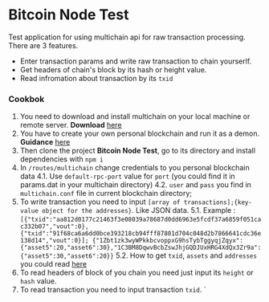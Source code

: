 # Bitcoin Node Test

Test application for using multichain api for raw transaction processing. There are 3 features.

  - Enter transaction params and write raw transaction to chain yourserlf.
  - Get headers of chain's block by its hash or height value.
  - Read infromation about transaction by its `txid`


### Cookbok
 1. You need to download and install multichain on your local machine or remote server. **Download** [here](https://www.multichain.com/download-install/)
 2. You have to create your own personal blockchain and run it as a demon. **Guidance** [here](https://www.multichain.com/getting-started/)
 3. Then clone the project **Bitcoin Node Test**, go to its directory and install dependencies with `npm i` 
 4. In `/routes/multichain` change credentials to you personal blockchain data
 4.1. Use `default-rpc-port` value for `port` (you could find it in params.dat in your multichain directory)
 4.2. `user` and `pass` you find in `multichain.conf` file in current blockchain directory;
 5. To write transaction you need to input `[array of transactions];{key-value object for the addresses}`. Like JSON data. 
 5.1. Example : 
`[{"txid":"aa812d0177c21463f3e08039a78687d0dd6963e5fcdf37a6859f051cac332b07","vout":0},{"txid":"91f68ca6a6dd0bce393218cb94fff87801d704c048d2b7866641cdc36e138d14","vout":0}];
{"1Zbt1zk3wyWPkkbcvoppxG9hsTybTggyqjZqyx": {"asset5":20,"asset6":30},"1C3BM8DqwvBcbZswJhjGQDJUxHRG4XdQx3Zr9a":{"asset5":30,"asset6":20}}`
5.2. How to get `txid`, `assets` and `addresses` you could read [here](https://www.multichain.com/developers/raw-transactions/)
6. To read headers of block of you chain you need just input its `height` or `hash` value.
7. To read transaction you need to input transaction `txid`.
`

